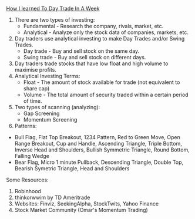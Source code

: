 [How I learned To Day Trade In A Week](https://www.youtube.com/watch?v=GTtKLeDTCHo)

1. There are two types of investing:
   - Fundamental - Research the company, rivals, market, etc.
   - Analytical - Analyze only the stock data of companies, markets, etc.
2. Day traders use analytical investing to make Day Trades and/or Swing Trades.
   - Day trade - Buy and sell stock on the same day.
   - Swing trade - Buy and sell stock on different days.
3. Day traders trade stocks that have low float and high volume to maximise profits.
4. Analytical Investing Terms:
   - Float - The amount of stock available for trade (not equivalent to share cap)
   - Volume - The total amount of security traded within a certain period of time.
5. Two types of scanning (analyzing):
   - Gap Screening
   - Momentum Screening
6. Patterns:

- Bull Flag, Flat Top Breakout, 1234 Pattern, Red to Green Move, Open Range Breakout, Cup and Handle, Ascending Triangle, Triple Bottom, Inverse Head and Shoulders, Bullish Symmetric Triangle, Round Bottom, Falling Wedge
- Bear Flag, Micro 1 minute Pullback, Descending Triangle, Double Top, Bearish Symetric Triangle, Head and Shoulders

Some Resources:

1. Robinhood
2. thinkorwwim by TD Ameritrade
3. Websites: Finviz, SeekingAlpha, StockTwits, Yahoo Finance
4. Stock Market Community (Omar's Momentum Trading)

